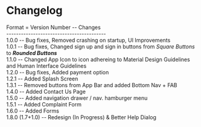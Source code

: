 # Changelog
Format = Version Number -- Changes <br>
----------------------------------------- <br>
1.0.0 -- Bug fixes, Removed crashing on startup, UI Improvements <br>
1.0.1 -- Bug fixes, Changed sign up and sign in buttons from *Square Buttons* to **_Rounded Buttons_** <br>
1.1.0 -- Changed App Icon to icon adhereing to Material Design Guidelines and Human Interface Guidelines <br>
1.2.0 -- Bug fixes, Added payment option <br>
1.2.1 -- Added Splash Screen <br>
1.3.1 -- Removed buttons from App Bar and added Bottom Nav + FAB <br>
1.4.0 -- Added Contact Us Page <br>
1.5.0 -- Added navigation drawer / nav. hamburger menu <br>
1.5.1 -- Added Complaint Form <br>
1.6.0 -- Added Forms <br>
1.8.0 (1.7+1.0) -- Redesign (In Progress) & Better Help Dialog <br>